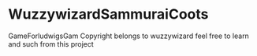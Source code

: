 # WuzzywizardSammuraiCoots
GameForludwigsGam
Copyright belongs to wuzzywizard
feel free to learn and such from this project

